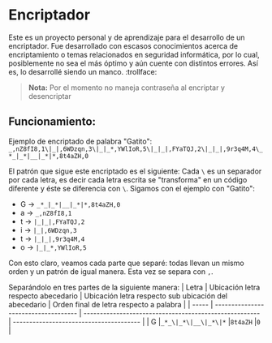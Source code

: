 # Encriptador
Este es un proyecto personal y de aprendizaje para el desarrollo de un encriptador. Fue desarrollado con escasos conocimientos acerca de encriptamiento o temas relacionados en seguridad informática, por lo cual, posiblemente no sea el más óptimo y aún cuente con distintos errores. Así es, lo desarrollé siendo un manco. :trollface:

>**Nota:** Por el momento no maneja contraseña al encriptar y desencriptar

## Funcionamiento:
Ejemplo de encriptado de palabra "Gatito":
`_,nZ8fI8,1\|_|,6WDzqn,3\|_|_*,YWlIoR,5\|_|_|,FYaTQJ,2\|_|_|,9r3q4M,4\_*_|_*|__|_*|*,8t4aZH,0`

El patrón que sigue este encriptado es el siguiente:
Cada `\` es un separador por cada letra, es decir cada letra escrita se "transforma" en un código diferente y éste se diferencia con `\`.
Sigamos con el ejemplo con "Gatito":
- G ->  `_*_|_*|__|_*|*,8t4aZH,0`
- a ->  `_,nZ8fI8,1`
- t ->  `|_|_|,FYaTQJ,2`
- i ->  `|_|,6WDzqn,3`
- t ->  `|_|_|,9r3q4M,4`
- o ->  `|_|_*,YWlIoR,5`

Con esto claro, veamos cada parte que separé: todas llevan un mismo orden y un patrón de igual manera. Esta vez se separa con `,`.

Separándolo en tres partes de la siguiente manera:
| Letra | Ubicación letra respecto abecedario  | Ubicación letra respecto sub ubicación del abecedario  | Orden final de letra respecto a palabra | 
| ----- | ------------------------------------ | ------------------------------------------------------ | --------------------------------------- |
| G     |`_*_\|_*\|__\|_*\|*`                  |`8t4aZH`                                                |`0 `                                     |
